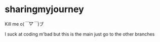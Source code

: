 # sharingmyjourney
Kill me o(*￣▽￣*)ブ




I suck at coding m'bad but this is the main just go to the other branches
